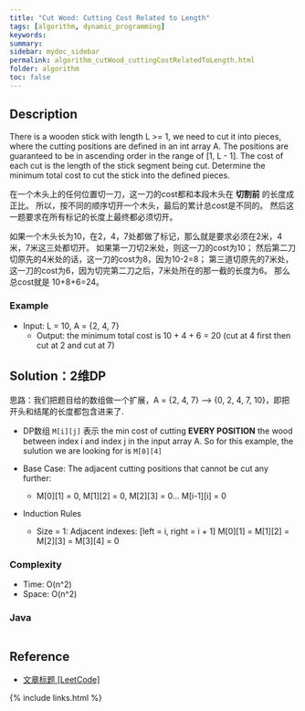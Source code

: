 ```yaml
---
title: "Cut Wood: Cutting Cost Related to Length"
tags: [algorithm, dynamic_programming]
keywords:
summary:
sidebar: mydoc_sidebar
permalink: algorithm_cutWood_cuttingCostRelatedToLength.html
folder: algorithm
toc: false
---
```


## Description
There is a wooden stick with length L >= 1, we need to cut it into pieces, where the cutting positions are defined in an int array A. 
The positions are guaranteed to be in ascending order in the range of [1, L - 1]. 
The cost of each cut is the length of the stick segment being cut. 
Determine the minimum total cost to cut the stick into the defined pieces.

在一个木头上的任何位置切一刀，这一刀的cost都和本段木头在 **切割前** 的长度成正比。
所以，按不同的顺序切开一个木头，最后的累计总cost是不同的。
然后这一题要求在所有标记的长度上最终都必须切开。

如果一个木头长为10，在2，4，7处都做了标记，那么就是要求必须在2米，4米，7米这三处都切开。
如果第一刀切2米处，则这一刀的cost为10；
然后第二刀切原先的4米处的话，这一刀的cost为8，因为10-2=8；
第三道切原先的7米处，这一刀的cost为6，因为切完第二刀之后，7米处所在的那一截的长度为6。
那么总cost就是 10+8+6=24。

### Example
* Input: L = 10, A = {2, 4, 7}
  * Output: the minimum total cost is 10 + 4 + 6 = 20 (cut at 4 first then cut at 2 and cut at 7)

## Solution：2维DP
思路：我们把题目给的数组做一个扩展，A = {2, 4, 7} --> {0, 2, 4, 7, 10}，即把开头和结尾的长度都包含进来了.

* DP数组 `M[i][j]` 表示 the min cost of cutting **EVERY POSITION** the wood between index i and index j in the input array A.
So for this example, the sulution we are looking for is `M[0][4]`

* Base Case: The adjacent cutting positions that cannot be cut any further: 
  * M[0][1] = 0, M[1][2] = 0, M[2][3] = 0... M[i-1][i] = 0

* Induction Rules
  * Size = 1: Adjacent indexes: [left = i, right = i + 1]
    M[0][1] = M[1][2] = M[2][3] = M[3][4] = 0



### Complexity
* Time: O(n^2)
* Space: O(n^2)

### Java
```java

```

## Reference
* [文章标题 [LeetCode]](网址放在这里)

{% include links.html %}
